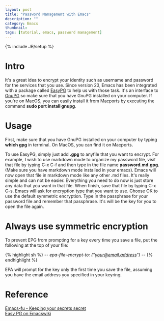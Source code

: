 ```yaml
---
layout: post
title: "Password Management with Emacs"
description: ""
category: Emacs
thumbnail: 
tags: [tutorial, emacs, password management]
---
```

{% include JB/setup %}

# Intro

It's a great idea to encrypt your identity such as username and password for the
services that you use. Since version 23, Emacs has been integrated with a
package called [EasyPG](http://epg.sourceforge.jp/) to help us with those task.
It's an interface to
[GnuPG](http://www.gnupg.org/) so make sure that you have GnuPG installed on
your computer. If you're on MacOS, you can easily install it from Macports by
executing the command **sudo port install gnupg**.

# Usage

First, make sure that you have GnuPG installed on your computer by typing
**which gpg** in terminal. On MacOS, you can find it on Macports.

To use EasyPG, simply just add **.gpg** to anyfile that you want to encrypt. For
example, I wish to use markdown mode to organize my password file, visit that
file by typing C-x C-f and then type in the file name **password.md.gpg**. (Make
sure you have markdown mode installed in your emacs). Emacs will now open that
file in markdown mode like any other .md files. It's really simple and can not
be easier. Everything you need to do now is just store any data that you want in
that file. When finish, save that file by typing C-x C-s. Emacs will ask for
encryption type that you want to use. Choose OK to use the default symmetric
encryption. Type in the passphrase for your password file and remember that
passphrase. It's will be the key for you to open the file again.

# Always use symmetric encryption

To prevent EPG from prompting for a key every time you save a file, put the following at the top of your file:

{% highlight sh %}
    -*- epa-file-encrypt-to: ("your@email.address") -*-
{% endhighlight %}

EPA will prompt for the key only the first time you save the file, assuming you have the email address you specified in your keyring.

# Reference

[Emacs-fu - Keeping your secrets secret](http://emacs-fu.blogspot.com/2011/02/keeping-your-secrets-secret.html)  
[Easy PG on Emacswiki](http://emacswiki.org/emacs/EasyPG)

